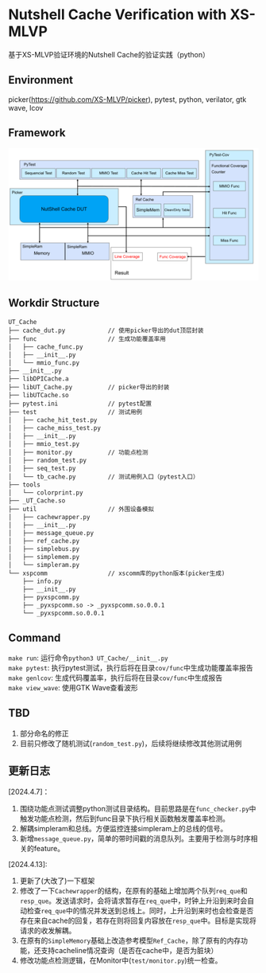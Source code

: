 # Nutshell Cache Verification with XS-MLVP
基于XS-MLVP验证环境的Nutshell Cache的验证实践（python）

## Environment

picker(<https://github.com/XS-MLVP/picker>), pytest, python, verilator, gtk wave, lcov

## Framework
![](img/2024-04-15-10-51-00.png)

## Workdir Structure
```
UT_Cache
├── cache_dut.py            // 使用picker导出的dut顶层封装
├── func                    // 生成功能覆盖率用
│   ├── cache_func.py
│   ├── __init__.py
│   └── mmio_func.py
├── __init__.py
├── libDPICache.a
├── libUT_Cache.py          // picker导出的封装
├── libUTCache.so
├── pytest.ini              // pytest配置
├── test                    // 测试用例
│   ├── cache_hit_test.py
│   ├── cache_miss_test.py
│   ├── __init__.py
│   ├── mmio_test.py
│   ├── monitor.py          // 功能点检测
│   ├── random_test.py
│   ├── seq_test.py
│   └── tb_cache.py         // 测试用例入口（pytest入口）
├── tools
│   └── colorprint.py
├── _UT_Cache.so
├── util                    // 外围设备模拟
│   ├── cachewrapper.py
│   ├── __init__.py
│   ├── message_queue.py
│   ├── ref_cache.py
│   ├── simplebus.py
│   ├── simplemem.py
│   └── simpleram.py
└── xspcomm                 // xscomm库的python版本(picker生成)
    ├── info.py
    ├── __init__.py
    ├── pyxspcomm.py
    ├── _pyxspcomm.so -> _pyxspcomm.so.0.0.1
    └── _pyxspcomm.so.0.0.1
```

## Command
`make run`: 运行命令`python3 UT_Cache/__init__.py`  
`make pytest`: 执行pytest测试，执行后将在目录`cov/func`中生成功能覆盖率报告  
`make genlcov`: 生成代码覆盖率，执行后将在目录`cov/func`中生成报告  
`make view_wave`: 使用GTK Wave查看波形  

## TBD
1. 部分命名的修正  
2. 目前只修改了随机测试(`random_test.py`)，后续将继续修改其他测试用例

## 更新日志
[2024.4.7]：  
1. 围绕功能点测试调整python测试目录结构。目前思路是在`func_checker.py`中触发功能点检测，然后到func目录下执行相关函数触发覆盖率检测。  
2. 解耦simpleram和总线。方便监控连接simpleram上的总线的信号。  
3. 新增`message_queue.py`，简单的带时间戳的消息队列。主要用于检测与时序相关的feature。  

[2024.4.13]:
1. 更新了(大改了)一下框架
2. 修改了一下`Cachewrapper`的结构，在原有的基础上增加两个队列`req_que`和`resp_que`。发送请求时，会将请求暂存在`req_que`中，时钟上升沿到来时会自动检查`req_que`中的情况并发送到总线上。同时，上升沿到来时也会检查是否存在来自cache的回复，若存在则将回复内容放在`resp_que`中。目标是实现将请求的收发解耦。  
3. 在原有的`SimpleMemory`基础上改造参考模型`Ref_Cache`，除了原有的内存功能，还支持cacheline情况查询（是否在cache中，是否为脏块）
4. 修改功能点检测逻辑，在Monitor中(`test/monitor.py`)统一检查。  